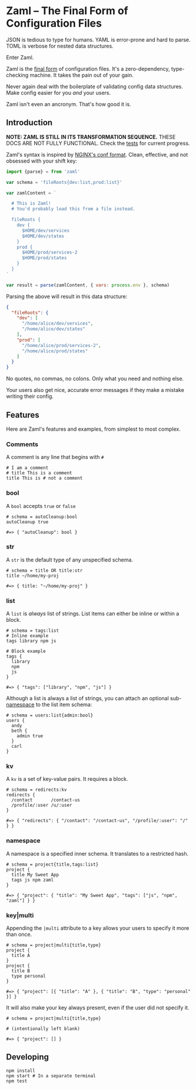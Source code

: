 # Zaml – The Final Form of Configuration Files

JSON is tedious to type for humans. YAML is error-prone and hard to parse. TOML is verbose for nested data structures.

Enter Zaml.

Zaml is the [final form](https://youtu.be/zGdFXUJ1o1U?t=4m17s) of configuration files. It's a zero-dependency, type-checking machine. It takes the pain out of your gain.

Never again deal with the boilerplate of validating config data structures. Make config easier for you *and* your users.

Zaml isn't even an ancronym. That's how good it is.

## Introduction

**NOTE: ZAML IS STILL IN ITS TRANSFORMATION SEQUENCE.** THESE DOCS ARE NOT FULLY FUNCTIONAL. Check the [tests](./tests) for current progress.

Zaml's syntax is inspired by [NGINX's conf format](https://nginx.org/en/docs/beginners_guide.html#conf_structure). Clean, effective, and not obsessed with your shift key:

```js
import {parse} = from 'zaml'

var schema = 'fileRoots{dev:list,prod:list}'

var zamlContent = `

  # This is Zaml!
  # You'd probably load this from a file instead.

  fileRoots {
    dev {
      $HOME/dev/services
      $HOME/dev/states
    }
    prod {
      $HOME/prod/services-2
      $HOME/prod/states
    }
  }
`

var result = parse(zamlContent, { vars: process.env }, schema)
```

Parsing the above will result in this data structure:

```json
{
  "fileRoots": {
    "dev": [
      "/home/alice/dev/services",
      "/home/alice/dev/states"
    ],
    "prod": [
      "/home/alice/prod/services-2",
      "/home/alice/prod/states"
    ]
  }
}
```

No quotes, no commas, no colons. Only what you need and nothing else.

Your users also get nice, accurate error messages if they make a mistake writing their config.

## Features

Here are Zaml's features and examples, from simplest to most complex.

### Comments

A comment is any line that begins with `#`

```
# I am a comment
# title This is a comment
title This is # not a comment
```

### bool

A `bool` accepts `true` or `false`

```
# schema = autoCleanup:bool
autoCleanup true

#=> { "autoCleanup": bool }
```

### str

A `str` is the default type of any unspecified schema.

```
# schema = title OR title:str
title ~/home/my-proj

#=> { title: "~/home/my-proj" }
```

### list

A `list` is *always* list of strings. List items can either be inline or within a block.

```
# schema = tags:list
# Inline example
tags library npm js

# Block example
tags {
  library
  npm
  js
}

#=> { "tags": ["library", "npm", "js"] }
```

Although a list is always a list of strings, you can attach an optional sub-[namespace](#namespace) to the list item schema:

```
# schema = users:list{admin:bool}
users {
  andy
  beth {
    admin true
  }
  carl
}
```

### kv

A `kv` is a set of key-value pairs. It requires a block.

```
# schema = redirects:kv
redirects {
  /contact       /contact-us
  /profile/:user /u/:user
}

#=> { "redirects": { "/contact": "/contact-us", "/profile/:user": "/" } }
```

### namespace

A namespace is a specified inner schema. It translates to a restricted hash.

```
# schema = project{title,tags:list}
project {
  title My Sweet App
  tags js npm zaml
}

#=> { "project": { "title": "My Sweet App", "tags": ["js", "npm", "zaml"] } }
```

### key|multi

Appending the `|multi` attribute to a key allows your users to specify it more than once.

```
# schema = project|multi{title,type}
project {
  title A
}
project {
  title B
  type personal
}

#=> { "project": [{ "title": "A" }, { "title": "B", "type": "personal" }] }
```

It will also make your key always present, even if the user did not specify it.

```
# schema = project|multi{title,type}

# (intentionally left blank)

#=> { "project": [] }
```

## Developing

```
npm install
npm start # In a separate terminal
npm test
```
